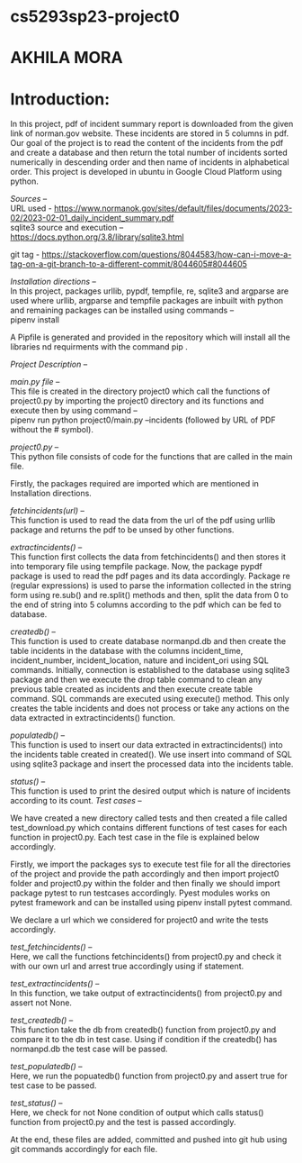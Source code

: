 # cs5293sp23-project0
# AKHILA MORA

# Introduction:  
In this project, pdf of incident summary report is downloaded from the given link of norman.gov website. These incidents are stored in 5 columns in pdf. Our goal of the project is to read the content of the incidents from the pdf and create a database and then return the total number of incidents sorted numerically in descending order and then name of incidents in alphabetical order. This project is developed in ubuntu in Google Cloud Platform using python.

*Sources* –   
URL used - https://www.normanok.gov/sites/default/files/documents/2023-02/2023-02-01_daily_incident_summary.pdf  
sqlite3 source and execution – https://docs.python.org/3.8/library/sqlite3.html

git tag - https://stackoverflow.com/questions/8044583/how-can-i-move-a-tag-on-a-git-branch-to-a-different-commit/8044605#8044605


*Installation directions* –  
In this project, packages urllib, pypdf, tempfile, re, sqlite3 and argparse are used where urllib, argparse and tempfile packages are inbuilt with python and remaining packages can be installed using commands –  
pipenv install <package name>  

A Pipfile is generated and provided in the repository which will install all the libraries nd requirments with the command pip .  

*Project Description* –   

*main.py file* –  
This file is created in the directory project0 which call the functions of project0.py by importing the project0 directory and its functions and execute then by using command –  
pipenv run python project0/main.py –incidents <url> (followed by URL of PDF without the # symbol).  

*project0.py* –  
This python file consists of code for the functions that are called in the main file.  

Firstly, the packages required are imported which are mentioned in Installation directions.

*fetchincidents(url)* –  
This function is used to read the data from the url of the pdf using urllib package and returns the pdf to be unsed by other functions.

*extractincidents()* –  
This function first collects the data from fetchincidents() and then stores it into temporary file using tempfile package. Now, the package pypdf package is used to read the pdf pages and its data accordingly. Package re (regular expressions) is used to parse the information collected in the string form using re.sub() and re.split() methods and then, split the data from 0 to the end of string into 5 columns according to the pdf which can be fed to database.

*createdb()* –  
This function is used to create database normanpd.db and then create the table incidents in the database with the columns incident_time, incident_number, incident_location, nature and incident_ori using SQL commands. Initially, connection is established to the database using sqlite3 package and then we execute the drop table command to clean any previous table created as incidents and then execute create table command. SQL commands are executed using execute() method. This only creates the table incidents and does not process or take any actions on the data extracted in extractincidents() function.

*populatedb()* –  
This function is used to insert our data extracted in extractincidents() into the incidents table created in created(). We use insert into command of SQL using sqlite3 package and insert the processed data into the incidents table.

*status()* –  
This function is used to print the desired output which is nature of incidents according to its count.
*Test cases* – 

We have created a new directory called tests and then created a file called test_download.py which contains different functions of test cases for each function in project0.py. Each test case in the file is explained below accordingly.

Firstly, we import the packages sys to execute test file for all the directories of the project and provide the path accordingly and then import project0 folder and project0.py within the folder and then finally we should import package pytest to run testcases accordingly. Pyest modules works on pytest framework and can be installed using pipenv install pytest command.

We declare a url which we considered for project0 and write the tests accordingly.

*test_fetchincidents()* –  
Here, we call the functions fetchincidents() from project0.py and check it with our own url and arrest true accordingly using if statement.

*test_extractincidents()* –  
In this function, we take output of extractincidents() from project0.py and assert not None.

*test_createdb()* –  
This function take the db from createdb() function from project0.py and compare it to the db in test case. Using if condition if the createdb() has normanpd.db the test case will be passed.

*test_populatedb()* –  
Here, we run the popuatedb() function from project0.py and assert true for test case to be passed.

*test_status()* –  
Here, we check for not None condition of output which calls status() function from project0.py and the test is passed accordingly.

At the end, these files are added, committed and pushed into git hub using git commands accordingly for each file.
